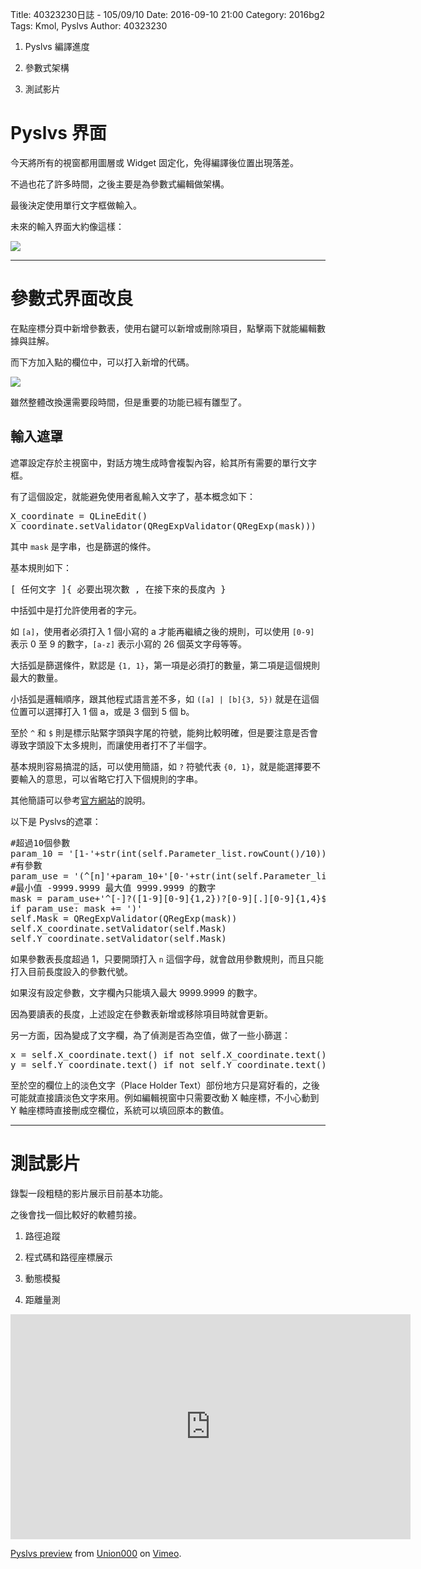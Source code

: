 Title: 40323230日誌 - 105/09/10
Date: 2016-09-10 21:00
Category: 2016bg2
Tags: Kmol, Pyslvs
Author: 40323230

1. Pyslvs 編譯進度

1. 參數式架構

1. 測試影片

<!-- PELICAN_END_SUMMARY -->

Pyslvs 界面
===

今天將所有的視窗都用圖層或 Widget 固定化，免得編譯後位置出現落差。

不過也花了許多時間，之後主要是為參數式編輯做架構。

最後決定使用單行文字框做輸入。

未來的輸入界面大約像這樣：

<img src="http://i.imgur.com/tqvi7j1.png" >

<hr>

參數式界面改良
===

在點座標分頁中新增參數表，使用右鍵可以新增或刪除項目，點擊兩下就能編輯數據與註解。

而下方加入點的欄位中，可以打入新增的代碼。

<img src="http://i.imgur.com/4AWc7cw.png" >

雖然整體改換還需要段時間，但是重要的功能已經有雛型了。

輸入遮罩
---

遮罩設定存於主視窗中，對話方塊生成時會複製內容，給其所有需要的單行文字框。

有了這個設定，就能避免使用者亂輸入文字了，基本概念如下：

<pre class="brush: python">
X_coordinate = QLineEdit()
X_coordinate.setValidator(QRegExpValidator(QRegExp(mask)))
</pre>

其中 `mask` 是字串，也是篩選的條件。

基本規則如下：

<pre>
[ 任何文字 ]{ 必要出現次數 , 在接下來的長度內 }
</pre>

中括弧中是打允許使用者的字元。

如 `[a]`，使用者必須打入 1 個小寫的 a 才能再繼續之後的規則，可以使用 `[0-9]` 表示 0 至 9 的數字，`[a-z]` 表示小寫的 26 個英文字母等等。

大括弧是篩選條件，默認是 `{1, 1}`，第一項是必須打的數量，第二項是這個規則最大的數量。

小括弧是邏輯順序，跟其他程式語言差不多，如 `([a] | [b]{3, 5})` 就是在這個位置可以選擇打入 1 個 a，或是 3 個到 5 個 b。

至於 `^` 和 `$` 則是標示貼緊字頭與字尾的符號，能夠比較明確，但是要注意是否會導致字頭設下太多規則，而讓使用者打不了半個字。

基本規則容易搞混的話，可以使用簡語，如 `?` 符號代表 `{0, 1}`，就是能選擇要不要輸入的意思，可以省略它打入下個規則的字串。

其他簡語可以參考[官方網站](http://doc.qt.io/qt-5/qregexp.html"doc.qt.io")的說明。

以下是 Pyslvs的遮罩：

<pre class="brush: python">
#超過10個參數
param_10 = '[1-'+str(int(self.Parameter_list.rowCount()/10))+']?' if self.Parameter_list.rowCount()>=10 else ''
#有參數
param_use = '(^[n]'+param_10+'[0-'+str(int(self.Parameter_list.rowCount())-1)+']$|' if self.Parameter_list.rowCount()>=1 else ''
#最小值 -9999.9999 最大值 9999.9999 的數字
mask = param_use+'^[-]?([1-9][0-9]{1,2})?[0-9][.][0-9]{1,4}$'
if param_use: mask += ')'
self.Mask = QRegExpValidator(QRegExp(mask))
self.X_coordinate.setValidator(self.Mask)
self.Y_coordinate.setValidator(self.Mask)
</pre>

如果參數表長度超過 1，只要開頭打入 `n` 這個字母，就會啟用參數規則，而且只能打入目前長度設入的參數代號。

如果沒有設定參數，文字欄內只能填入最大 9999.9999 的數字。

因為要讀表的長度，上述設定在參數表新增或移除項目時就會更新。

另一方面，因為變成了文字欄，為了偵測是否為空值，做了一些小篩選：

<pre class="brush: python">
x = self.X_coordinate.text() if not self.X_coordinate.text()=="" else self.X_coordinate.placeholderText()
y = self.Y_coordinate.text() if not self.Y_coordinate.text()=="" else self.Y_coordinate.placeholderText()
</pre>

至於空的欄位上的淡色文字（Place Holder Text）部份地方只是寫好看的，之後可能就直接讀淡色文字來用。例如編輯視窗中只需要改動 X 軸座標，不小心動到 Y 軸座標時直接刪成空欄位，系統可以填回原本的數值。

<hr>

測試影片
===

錄製一段粗糙的影片展示目前基本功能。

之後會找一個比較好的軟體剪接。

1. 路徑追蹤

1. 程式碼和路徑座標展示

1. 動態模擬

1. 距離量測

<iframe src="https://player.vimeo.com/video/182206176" width="640" height="360" frameborder="0" webkitallowfullscreen mozallowfullscreen allowfullscreen></iframe>
<p><a href="https://vimeo.com/182206176">Pyslvs preview</a> from <a href="https://vimeo.com/user56487696">Union000</a> on <a href="https://vimeo.com">Vimeo</a>.</p>